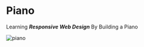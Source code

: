 # Piano

Learning <strong><em>Responsive Web Design</em></strong> By Building a Piano

![piano](https://github.com/pacuino/piano-fCC/assets/45083782/e990ee7c-e707-416d-8eff-3f691331f960)

